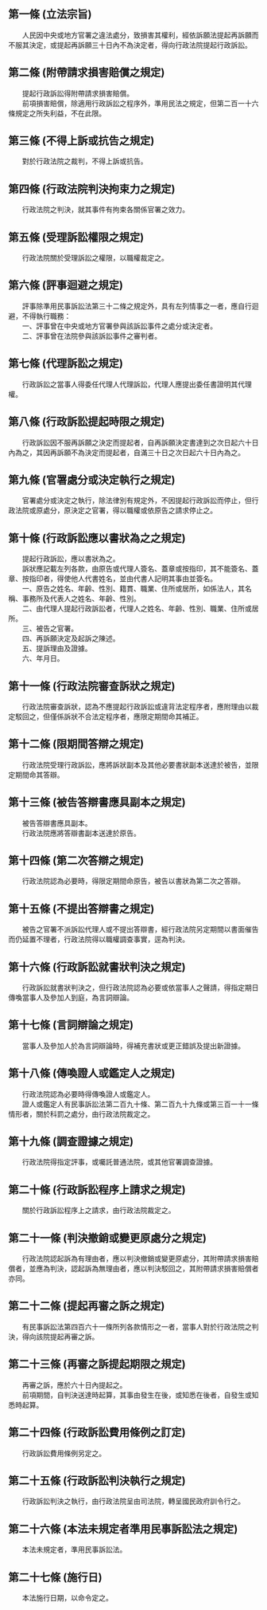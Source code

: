 第一條 (立法宗旨)
-----------------
　　人民因中央或地方官署之違法處分，致損害其權利，經依訴願法提起再訴願而不服其決定，或提起再訴願三十日內不為決定者，得向行政法院提起行政訴訟。  


第二條 (附帶請求損害賠償之規定)
-------------------------------
　　提起行政訴訟得附帶請求損害賠償。  
　　前項損害賠償，除適用行政訴訟之程序外，準用民法之規定，但第二百一十六條規定之所失利益，不在此限。  


第三條 (不得上訴或抗告之規定)
-----------------------------
　　對於行政法院之裁判，不得上訴或抗告。  


第四條 (行政法院判決拘束力之規定)
---------------------------------
　　行政法院之判決，就其事件有拘束各關係官署之效力。  


第五條 (受理訴訟權限之規定)
---------------------------
　　行政法院關於受理訴訟之權限，以職權裁定之。  


第六條 (評事迴避之規定)
-----------------------
　　評事除準用民事訴訟法第三十二條之規定外，具有左列情事之一者，應自行迴避，不得執行職務：  
　　一、評事曾在中央或地方官署參與該訴訟事件之處分或決定者。  
　　二、評事曾在法院參與該訴訟事件之審判者。  


第七條 (代理訴訟之規定)
-----------------------
　　行政訴訟之當事人得委任代理人代理訴訟，代理人應提出委任書證明其代理權。  


第八條 (行政訴訟提起時限之規定)
-------------------------------
　　行政訴訟因不服再訴願之決定而提起者，自再訴願決定書達到之次日起六十日內為之，其因再訴願不為決定而提起者，自滿三十日之次日起六十日內為之。  


第九條 (官署處分或決定執行之規定)
---------------------------------
　　官署處分或決定之執行，除法律別有規定外，不因提起行政訴訟而停止，但行政法院或原處分，原決定之官署，得以職權或依原告之請求停止之。  


第十條 (行政訴訟應以書狀為之之規定)
-----------------------------------
　　提起行政訴訟，應以書狀為之。  
　　訴狀應記載左列各款，由原告或代理人簽名、蓋章或按指印，其不能簽名、蓋章、按指印者，得使他人代書姓名，並由代書人記明其事由並簽名。  
　　一、原告之姓名、年齡、性別、籍貫、職業、住所或居所，如係法人，其名稱、事務所及代表人之姓名、年齡、性別。  
　　二、由代理人提起行政訴訟者，代理人之姓名、年齡、性別、職業、住所或居所。  
　　三、被告之官署。  
　　四、再訴願決定及起訴之陳述。  
　　五、提訴理由及證據。  
　　六、年月日。  


第十一條 (行政法院審查訴狀之規定)
---------------------------------
　　行政法院審查訴狀，認為不應提起行政訴訟或違背法定程序者，應附理由以裁定駁回之，但僅係訴狀不合法定程序者，應限定期間命其補正。  


第十二條 (限期間答辯之規定)
---------------------------
　　行政法院受理行政訴訟，應將訴狀副本及其他必要書狀副本送達於被告，並限定期間命其答辯。  


第十三條 (被告答辯書應具副本之規定)
-----------------------------------
　　被告答辯書應具副本。  
　　行政法院應將答辯書副本送達於原告。  


第十四條 (第二次答辯之規定)
---------------------------
　　行政法院認為必要時，得限定期間命原告，被告以書狀為第二次之答辯。  


第十五條 (不提出答辯書之規定)
-----------------------------
　　被告之官署不派訴訟代理人或不提出答辯書，經行政法院另定期間以書面催告而仍延置不理者，行政法院得以職權調查事實，逕為判決。  


第十六條 (行政訴訟就書狀判決之規定)
-----------------------------------
　　行政訴訟就書狀判決之，但行政法院認為必要或依當事人之聲請，得指定期日傳喚當事人及參加人到庭，為言詞辯論。  


第十七條 (言詞辯論之規定)
-------------------------
　　當事人及參加人於為言詞辯論時，得補充書狀或更正錯誤及提出新證據。  


第十八條 (傳喚證人或鑑定人之規定)
---------------------------------
　　行政法院認為必要時得傳喚證人或鑑定人。  
　　證人或鑑定人有民事訴訟法第二百九十條、第二百九十九條或第三百一十一條情形者，關於科罰之處分，由行政法院裁定之。  


第十九條 (調查證據之規定)
-------------------------
　　行政法院得指定評事，或囑託普通法院，或其他官署調查證據。  


第二十條 (行政訴訟程序上請求之規定)
-----------------------------------
　　關於行政訴訟程序上之請求，由行政法院裁定之。  


第二十一條 (判決撤銷或變更原處分之規定)
---------------------------------------
　　行政法院認起訴為有理由者，應以判決撤銷或變更原處分，其附帶請求損害賠償者，並應為判決，認起訴為無理由者，應以判決駁回之，其附帶請求損害賠償者亦同。  


第二十二條 (提起再審之訴之規定)
-------------------------------
　　有民事訴訟法第四百六十一條所列各款情形之一者，當事人對於行政法院之判決，得向該院提起再審之訴。  


第二十三條 (再審之訴提起期限之規定)
-----------------------------------
　　再審之訴，應於六十日內提起之。  
　　前項期間，自判決送達時起算，其事由發生在後，或知悉在後者，自發生或知悉時起算。  


第二十四條 (行政訴訟費用條例之訂定)
-----------------------------------
　　行政訴訟費用條例另定之。  


第二十五條 (行政訴訟判決執行之規定)
-----------------------------------
　　行政訴訟判決之執行，由行政法院呈由司法院，轉呈國民政府訓令行之。  


第二十六條 (本法未規定者準用民事訴訟法之規定)
---------------------------------------------
　　本法未規定者，準用民事訴訟法。  


第二十七條 (施行日)
-------------------
　　本法施行日期，以命令定之。